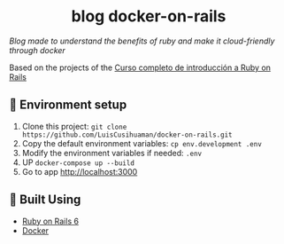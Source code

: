 <!-- TITLE -->
<h1 align="center">
  blog docker-on-rails
</h1>

<!-- SUMMARY -->

<i>Blog made to understand the benefits of ruby ​​and make it cloud-friendly through docker</i>

Based on the projects of the <a href="https://youtu.be/wSNTT8MLI90">Curso completo de introducción a Ruby on Rails</a>
<br />

## 🚀 Environment setup

1. Clone this project: `git clone https://github.com/LuisCusihuaman/docker-on-rails.git`
2. Copy the default environment variables: `cp env.development .env`
3. Modify the environment variables if needed: `.env`
4. UP `docker-compose up --build`
5. Go to app [http://localhost:3000](http://localhost:3000)

## 🔨 Built Using

-   [Ruby on Rails 6](https://rubyonrails.org/)
-   [Docker](https://docs.docker.com/compose/)
